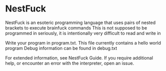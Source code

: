 # NestFuck
NestFuck is an esoteric programming language that uses pairs of nested brackets to execute brainfuck commands
This is not supposed to be programmed in seriously, it is intentionally very difficult to read and write in

Write your program in program.txt. This file currently contains a hello world program
Debug information can be found in debug.txt

For extended information, see NestFuck Guide.
If you require additional help, or encounter an error with the interpreter, open an issue.
